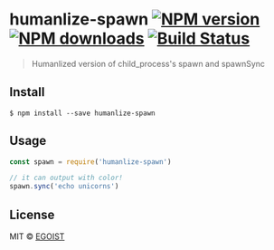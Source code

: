 # humanlize-spawn [![NPM version](https://img.shields.io/npm/v/humanlize-spawn.svg)](https://npmjs.com/package/humanlize-spawn) [![NPM downloads](https://img.shields.io/npm/dm/humanlize-spawn.svg)](https://npmjs.com/package/humanlize-spawn) [![Build Status](https://img.shields.io/circleci/project/egoist/humanlize-spawn/master.svg)](https://circleci.com/gh/egoist/humanlize-spawn)

> Humanlized version of child_process&#39;s spawn and spawnSync

## Install

```
$ npm install --save humanlize-spawn
```

## Usage

```js
const spawn = require('humanlize-spawn')

// it can output with color!
spawn.sync('echo unicorns')
```

## License

MIT © [EGOIST](https://github.com/egoist)
